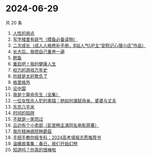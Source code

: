 # 2024-06-29

共 20 条

<!-- BEGIN WEREAD -->
<!-- 最后更新时间 2024-06-29 04:00:59 +0800 -->
1. [人性的弱点](https://weread.qq.com/web/bookDetail/16632a4072a9bc2d1669697)
1. [写字楼里有妖气（摸鱼必备读物）](https://weread.qq.com/web/bookDetail/538323d0813ab8d61g01370e)
1. [二次成长（成人人格修补手册，B站人气UP主“安慰记心理小店”作品）](https://weread.qq.com/web/bookDetail/b4e32da07151f23db4ec0d2)
1. [长大后，我把自己重养一遍](https://weread.qq.com/web/bookDetail/7a6323c0813ab8ec0g015987)
1. [鳄鱼](https://weread.qq.com/web/bookDetail/44832c50813ab8d99g01612b)
1. [重启吧！我的健康人生](https://weread.qq.com/web/bookDetail/e8a32e80813ab8de4g0191c2)
1. [权力的游戏万年史](https://weread.qq.com/web/bookDetail/cf332ff0813ab8ebeg014df1)
1. [你就是太好欺负了](https://weread.qq.com/web/bookDetail/15c32040813ab8e4cg0138ad)
1. [格里格外](https://weread.qq.com/web/bookDetail/e1f325e0813ab8ebag017cb1)
1. [论中国](https://weread.qq.com/web/bookDetail/304323205df496304babec5)
1. [我是个算命先生（全集）](https://weread.qq.com/web/bookDetail/966326e05c896b966ddd00e)
1. [一位女性杀人犯的素描：她如何谋弑母亲、婆婆与丈夫](https://weread.qq.com/web/bookDetail/af7329c0813ab8ebag01170a)
1. [东京八平米](https://weread.qq.com/web/bookDetail/c4332ab0813ab7f5cg017038)
1. [时间的陷阱](https://weread.qq.com/web/bookDetail/b063250072778687b0670ab)
1. [不就是一笑而过](https://weread.qq.com/web/bookDetail/4ed32360813ab8ec0g0142e6)
1. [云边有个小卖部（彭昱畅主演同名电影原著）](https://weread.qq.com/web/bookDetail/bab32a3071628416babd854)
1. [我在精神病院种蘑菇](https://weread.qq.com/web/bookDetail/87432800813ab8e8dg012411)
1. [手把手教你报专科：2024高考填报志愿推荐书](https://weread.qq.com/web/bookDetail/89332580813ab8ec1g019e09)
1. [温暖故事集：春日，我们开始幻想](https://weread.qq.com/web/bookDetail/b3e32200813ab8e4cg012a3a)
1. [知道吗？你真的很棒啦](https://weread.qq.com/web/bookDetail/97332d20813ab8ebeg017b7e)
<!-- END WEREAD -->